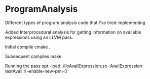 # ProgramAnalysis
Different types of program analysis code that I've tried implementing

Added Interprocedural analysis for getting information on available expressions using an LLVM pass.

Initial compile
cmake .

Subsequent compiles
make

Running the pass
opt -load ./libAvailExpression.so -AvailExpression testAvail.ll -enable-new-pm=0
